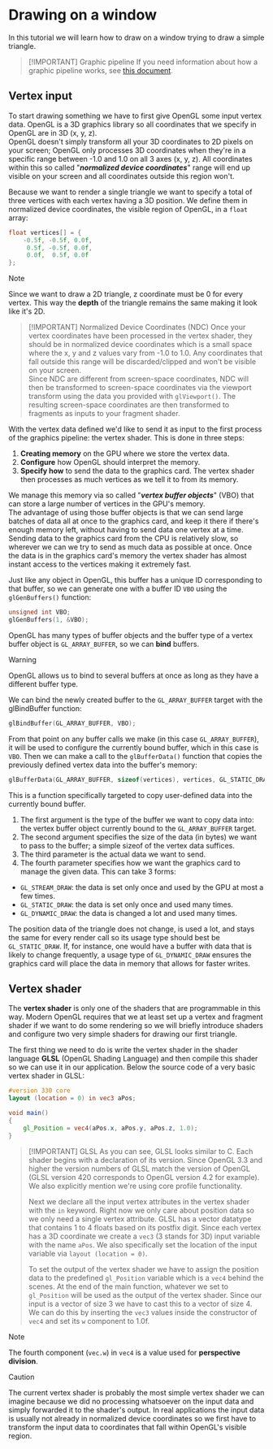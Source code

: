# Drawing on a window

In this tutorial we will learn how to draw on a window trying to draw a simple triangle.

> [!IMPORTANT] Graphic pipeline
> If you need information about how a graphic pipeline works, see [this document](GraphicPipeline.md).

## Vertex input

To start drawing something we have to first give OpenGL some input vertex data. OpenGL is a 3D graphics library so all coordinates that we specify in OpenGL are in 3D (x, y, z).
\
OpenGL doesn't simply transform all your 3D coordinates to 2D pixels on your screen; OpenGL only processes 3D coordinates when they're in a specific range between -1.0 and 1.0 on all 3 axes (x, y, z). All coordinates within this so called "_**normalized device coordinates**_" range will end up visible on your screen and all coordinates outside this region won't.

Because we want to render a single triangle we want to specify a total of three vertices with each vertex having a 3D position. We define them in normalized device coordinates, the visible region of OpenGL, in a `float` array:

```c++
float vertices[] = {
    -0.5f, -0.5f, 0.0f,
     0.5f, -0.5f, 0.0f,
     0.0f,  0.5f, 0.0f
};
```

> [!NOTE]
> Since we want to draw a 2D triangle, z coordinate must be 0 for every vertex. This way the **depth** of the triangle remains the same making it look like it's 2D.

> [!IMPORTANT] Normalized Device Coordinates (NDC)
> Once your vertex coordinates have been processed in the vertex shader, they should be in normalized device coordinates which is a small space where the x, y and z values vary from -1.0 to 1.0. Any coordinates that fall outside this range will be discarded/clipped and won't be visible on your screen.
> \
> Since NDC are different from screen-space coordinates, NDC will then be transformed to screen-space coordinates via the viewport transform using the data you provided with `glViewport()`. The resulting screen-space coordinates are then transformed to fragments as inputs to your fragment shader.

With the vertex data defined we'd like to send it as input to the first process of the graphics pipeline: the vertex shader. This is done in three steps:

1. **Creating memory** on the GPU where we store the vertex data.
2. **Configure** how OpenGL should interpret the memory.
3. **Specify how** to send the data to the graphics card. The vertex shader then processes as much vertices as we tell it to from its memory.

We manage this memory via so called "**_vertex buffer objects_**" (VBO) that can store a large number of vertices in the GPU's memory.
\
The advantage of using those buffer objects is that we can send large batches of data all at once to the graphics card, and keep it there if there's enough memory left, without having to send data one vertex at a time. Sending data to the graphics card from the CPU is relatively slow, so wherever we can we try to send as much data as possible at once. Once the data is in the graphics card's memory the vertex shader has almost instant access to the vertices making it extremely fast.

Just like any object in OpenGL, this buffer has a unique ID corresponding to that buffer, so we can generate one with a buffer ID `VBO` using the `glGenBuffers()` function:

```c++
unsigned int VBO;
glGenBuffers(1, &VBO);
```

OpenGL has many types of buffer objects and the buffer type of a vertex buffer object is `GL_ARRAY_BUFFER`, so we can **bind** buffers.

> [!WARNING]
> OpenGL allows us to bind to several buffers at once as long as they have a different buffer type.

We can bind the newly created buffer to the `GL_ARRAY_BUFFER` target with the glBindBuffer function:

```c++
glBindBuffer(GL_ARRAY_BUFFER, VBO); 
```

From that point on any buffer calls we make (in this case `GL_ARRAY_BUFFER`), it will be used to configure the currently bound buffer, which in this case is `VBO`. Then we can make a call to the `glBufferData()` function that copies the previously defined vertex data into the buffer's memory:

```c++
glBufferData(GL_ARRAY_BUFFER, sizeof(vertices), vertices, GL_STATIC_DRAW);
```

This is a function specifically targeted to copy user-defined data into the currently bound buffer. 
1. The first argument is the type of the buffer we want to copy data into: the vertex buffer object currently bound to the `GL_ARRAY_BUFFER` target. 
2. The second argument specifies the size of the data (in bytes) we want to pass to the buffer; a simple sizeof of the vertex data suffices. 
3. The third parameter is the actual data we want to send.
4. The fourth parameter specifies how we want the graphics card to manage the given data. This can take 3 forms:

- `GL_STREAM_DRAW`: the data is set only once and used by the GPU at most a few times.
- `GL_STATIC_DRAW`: the data is set only once and used many times.
- `GL_DYNAMIC_DRAW`: the data is changed a lot and used many times.

The position data of the triangle does not change, is used a lot, and stays the same for every render call so its usage type should best be `GL_STATIC_DRAW`. If, for instance, one would have a buffer with data that is likely to change frequently, a usage type of `GL_DYNAMIC_DRAW` ensures the graphics card will place the data in memory that allows for faster writes.

## Vertex shader

The **vertex shader** is only one of the shaders that are programmable in this way. Modern OpenGL requires that we at least set up a vertex and fragment shader if we want to do some rendering so we will briefly introduce shaders and configure two very simple shaders for drawing our first triangle.

The first thing we need to do is write the vertex shader in the shader language **GLSL** (OpenGL Shading Language) and then compile this shader so we can use it in our application. Below the source code of a very basic vertex shader in GLSL:

```GLSL
#version 330 core
layout (location = 0) in vec3 aPos;

void main()
{
    gl_Position = vec4(aPos.x, aPos.y, aPos.z, 1.0);
}
```

> [!IMPORTANT] GLSL
> As you can see, GLSL looks similar to C. Each shader begins with a declaration of its version. Since OpenGL 3.3 and higher the version numbers of GLSL match the version of OpenGL (GLSL version 420 corresponds to OpenGL version 4.2 for example). We also explicitly mention we're using core profile functionality.
> 
> Next we declare all the input vertex attributes in the vertex shader with the `in` keyword. Right now we only care about position data so we only need a single vertex attribute. GLSL has a vector datatype that contains 1 to 4 floats based on its postfix digit. Since each vertex has a 3D coordinate we create a `vec3` (3 stands for 3D) input variable with the name `aPos`. We also specifically set the location of the input variable via `layout (location = 0)`.
>
> To set the output of the vertex shader we have to assign the position data to the predefined `gl_Position` variable which is a `vec4` behind the scenes. At the end of the main function, whatever we set to `gl_Position` will be used as the output of the vertex shader. Since our input is a vector of size 3 we have to cast this to a vector of size 4. We can do this by inserting the `vec3` values inside the constructor of `vec4` and set its `w` component to 1.0f.

> [!NOTE]
> The fourth component (`vec.w`) in `vec4` is a value used for **perspective division**.

> [!CAUTION]
> The current vertex shader is probably the most simple vertex shader we can imagine because we did no processing whatsoever on the input data and simply forwarded it to the shader's output. In real applications the input data is usually not already in normalized device coordinates so we first have to transform the input data to coordinates that fall within OpenGL's visible region.